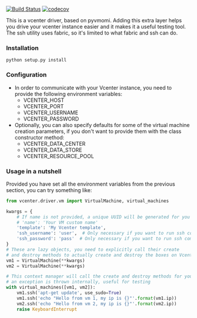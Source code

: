 [![Build Status](https://travis-ci.org/Lantero/vcenter-driver.svg?branch=master)](https://travis-ci.org/Lantero/vcenter-driver) [![codecov](https://codecov.io/gh/Lantero/vcenter-driver/branch/master/graph/badge.svg)](https://codecov.io/gh/Lantero/vcenter-driver)


This is a vcenter driver, based on pyvmomi. 
Adding this extra layer helps you drive your vcenter instance easier and it makes it a useful testing tool. 
The ssh utility uses fabric, so it's limited to what fabric and ssh can do.

### Installation
`python setup.py install`

### Configuration
* In order to communicate with your Vcenter instance, you need to provide the following environment variables:
    * VCENTER_HOST
    * VCENTER_PORT
    * VCENTER_USERNAME
    * VCENTER_PASSWORD
* Optionally, you can also specify defaults for some of the virtual machine creation parameters, if you don't
want to provide them with the class constructor method:
    * VCENTER_DATA_CENTER
    * VCENTER_DATA_STORE
    * VCENTER_RESOURCE_POOL


### Usage in a nutshell
Provided you have set all the environment variables from the previous section, you can try something like:
```python
from vcenter.driver.vm import VirtualMachine, virtual_machines

kwargs = {
    # If name is not provided, a unique UUID will be generated for you
    # 'name': 'Your VM custom name'
    'template': 'My Vcenter template',
    'ssh_username': 'user',  # Only necessary if you want to run ssh commands
    'ssh_password': 'pass'  # Only necessary if you want to run ssh commands
}
# These are lazy objects, you need to explicitly call their create 
# and destroy methods to actually create and destroy the boxes on Vcenter.
vm1 = VirtualMachine(**kwargs)
vm2 = VirtualMachine(**kwargs)

# This context manager will call the create and destroy methods for you even if 
# an exception is thrown internally, useful for testing
with virtual_machines([vm1, vm2]):
    vm1.ssh('apt-get update', use_sudo=True)
    vm1.ssh('echo "Hello from vm 1, my ip is {}"'.format(vm1.ip))
    vm2.ssh('echo "Hello from vm 2, my ip is {}"'.format(vm2.ip))
    raise KeyboardInterrupt
```
